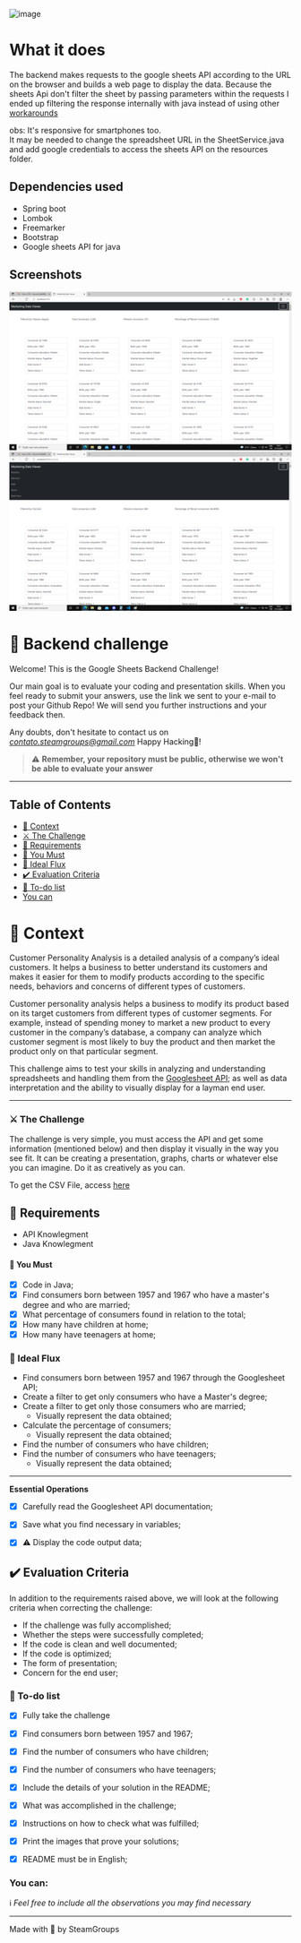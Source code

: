 ![image](https://images.pexels.com/photos/590022/pexels-photo-590022.jpeg?cs=srgb&dl=pexels-lukas-590022.jpg&fm=jpg)

# What it does

The backend makes requests to the google sheets API according to the URL on the browser and builds a web page to display the data. Because the sheets Api don't filter the sheet by passing parameters within the requests I ended up filtering the response internally with java instead of using other [workarounds](https://stackoverflow.com/questions/67628828/use-google-spreadsheet-api-to-obtain-values-filtered-by-filter-view)

obs: It's responsive for smartphones too.</br>
It may be needed to change the spreadsheet URL in the SheetService.java and add google credentials to access the sheets API on the resources folder.

## Dependencies used

- Spring boot
- Lombok
- Freemarker
- Bootstrap
- Google sheets API for java

## Screenshots

![image](screenshots/01.png)
![image](screenshots/02.png)

# 🚀 Backend challenge

Welcome! This is the Google Sheets Backend Challenge!

Our main goal is to evaluate your coding and presentation skills.
When you feel ready to submit your answers, use the link we sent to your e-mail to post your Github Repo!
We will send you further instructions and your feedback then.

Any doubts, don't hesitate to contact us on *contato.steamgroups@gmail.com*
Happy Hacking💙!

> ⚠️ **Remember, your repository must be public, otherwise we won't be able to evaluate your answer**

---

## Table of Contents

- [🧠 Context](#-context)
- [⚔️ The Challenge](#️-the-challenge)
- [🏁 Requirements](#-requirements)
- [🤟 You Must](#-you-must)
- [🚰 Ideal Flux](#-ideal-flux)
- [✔️ Evaluation Criteria](#️-evaluation-criteria)
- [:notebook: To-do list](#notebook-to-do-list)
- [You can](#-you-can)

# 🧠 Context

Customer Personality Analysis is a detailed analysis of a company’s ideal customers. It helps a business to better understand its customers and makes it easier for them to modify products according to the specific needs, behaviors and concerns of different types of customers.

Customer personality analysis helps a business to modify its product based on its target customers from different types of customer segments. For example, instead of spending money to market a new product to every customer in the company’s database, a company can analyze which customer segment is most likely to buy the product and then market the product only on that particular segment.

This challenge aims to test your skills in analyzing and understanding spreadsheets and handling them from the [Googlesheet API](https://developers.google.com/sheets/api/guides/concepts); as well as data interpretation and the ability to visually display for a layman end user.

---
### ⚔️ The Challenge

The challenge is very simple, you must access the API and get some information (mentioned below) and then display it visually in the way you see fit. It can be creating a presentation, graphs, charts or whatever else you can imagine. Do it as creatively as you can.

To get the CSV File, access [here](https://drive.google.com/file/d/1JweH2MW-Vy8SgOHmevKW_k0JQpZjEG11/view?usp=sharing)

## 🏁 Requirements

- API Knowlegment
- Java Knowlegment


#### 🤟 You Must

- [x] Code in Java;
- [x] Find consumers born between 1957 and 1967 who have a master's degree and who are married;
- [x] What percentage of consumers found in relation to the total;
- [x] How many have children at home;
- [x] How many have teenagers at home;

### 🚰 Ideal Flux

- Find consumers born between 1957 and 1967 through the Googlesheet API;
- Create a filter to get only consumers who have a Master's degree;
- Create a filter to get only those consumers who are married;
  - Visually represent the data obtained;
- Calculate the percentage of consumers;
  - Visually represent the data obtained;
- Find the number of consumers who have children;
- Find the number of consumers who have teenagers;
  - Visually represent the data obtained;
---

**Essential Operations**

- [x] Carefully read the Googlesheet API documentation;
- [x] Save what you find necessary in variables;
- [x] :warning: Display the code output data;
 

## ✔️ Evaluation Criteria

In addition to the requirements raised above, we will look at the following criteria when correcting the challenge:

- If the challenge was fully accomplished;
- Whether the steps were successfully completed;
- If the code is clean and well documented;
- If the code is optimized;
- The form of presentation;
- Concern for the end user;


### :notebook: To-do list
- [x] Fully take the challenge
- [x] Find consumers born between 1957 and 1967;
- [x] Find the number of consumers who have children;
- [x] Find the number of consumers who have teenagers;
- [x] Include the details of your solution in the README;
- [x] What was accomplished in the challenge;
- [x] Instructions on how to check what was fulfilled;
- [x] Print the images that prove your solutions;
- [x] README must be in English;


### You can:
:information_source: _Feel free to include all the observations you may find necessary_

---

Made with 💜 by SteamGroups
